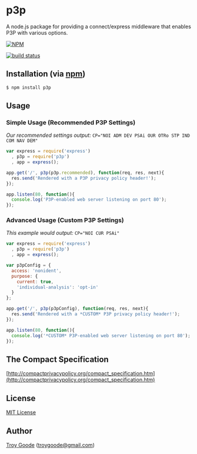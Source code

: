 # p3p

A node.js package for providing a connect/express middleware that enables P3P with various options.

[![NPM](https://nodei.co/npm/p3p.png?downloads=true&stars=true)](https://nodei.co/npm/p3p/)

[![build status](https://secure.travis-ci.org/troygoode/node-p3p.png)](http://travis-ci.org/troygoode/node-p3p)

## Installation (via [npm](https://npmjs.org/package/p3p))

```bash
$ npm install p3p
```

## Usage

### Simple Usage (Recommended P3P Settings)

*Our recommended settings output:* `CP="NOI ADM DEV PSAi OUR OTRo STP IND COM NAV DEM"`

```javascript
var express = require('express')
  , p3p = require('p3p')
  , app = express();

app.get('/', p3p(p3p.recommended), function(req, res, next){
  res.send('Rendered with a P3P privacy policy header!');
});

app.listen(80, function(){
  console.log('P3P-enabled web server listening on port 80');
});
```

### Advanced Usage (Custom P3P Settings)

*This example would output:* `CP="NOI CUR PSAi"`

```javascript
var express = require('express')
  , p3p = require('p3p')
  , app = express();

var p3pConfig = {
  access: 'nonident',
  purpose: {
    current: true,
    'individual-analysis': 'opt-in'
  }
};

app.get('/', p3p(p3pConfig), function(req, res, next){
  res.send('Rendered with a *CUSTOM* P3P privacy policy header!');
});

app.listen(80, function(){
  console.log('*CUSTOM* P3P-enabled web server listening on port 80');
});
```

## The Compact Specification

[http://compactprivacypolicy.org/compact_specification.htm](http://compactprivacypolicy.org/compact_specification.htm)

## License

[MIT License](http://www.opensource.org/licenses/mit-license.php)

## Author

[Troy Goode](https://github.com/TroyGoode) ([troygoode@gmail.com](mailto:troygoode@gmail.com))
